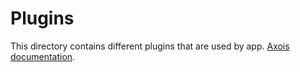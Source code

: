 # Plugins

This directory contains different plugins that are used by app.
[Axois documentation](https://github.com/axios/axios).